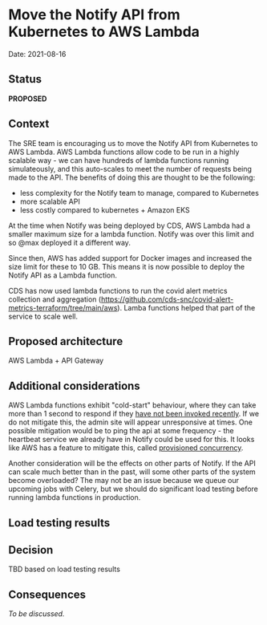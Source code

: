 # Move the Notify API from Kubernetes to AWS Lambda

Date: 2021-08-16

## Status

**PROPOSED**

## Context

The SRE team is encouraging us to move the Notify API from Kubernetes to AWS Lambda. AWS Lambda functions allow code to be run in a highly scalable way - we can have hundreds of lambda functions running simulateously, and this auto-scales to meet the number of requests being made to the API. The benefits of doing this are thought to be the following:

- less complexity for the Notify team to manage, compared to Kubernetes
- more scalable API
- less costly compared to kubernetes + Amazon EKS

At the time when Notify was being deployed by CDS, AWS Lambda had a smaller maximum size for a lambda function. Notify was over this limit and so @max deployed it a different way.

Since then, AWS has added support for Docker images and increased the size limit for these to 10 GB. This means it is now possible to deploy the Notify API as a Lambda function.

CDS has now used lambda functions to run the covid alert metrics collection and aggregation (https://github.com/cds-snc/covid-alert-metrics-terraform/tree/main/aws). Lamba functions helped that part of the service to scale well.

## Proposed architecture

AWS Lambda + API Gateway

## Additional considerations

AWS Lambda functions exhibit "cold-start" behaviour, where they can take more than 1 second to respond if they [have not been invoked recently](https://aws.amazon.com/blogs/compute/operating-lambda-performance-optimization-part-1/#:~:text=The%20duration%20of%20a%20cold,test%20functions%20than%20production%20workloads). If we do not mitigate this, the admin site will appear unresponsive at times. One possible mitigation would be to ping the api at some frequency - the heartbeat service we already have in Notify could be used for this. It looks like AWS has a feature to mitigate this, called [provisioned concurrency](https://aws.amazon.com/blogs/compute/new-for-aws-lambda-predictable-start-up-times-with-provisioned-concurrency/).

Another consideration will be the effects on other parts of Notify. If the API can scale much better than in the past, will some other parts of the system become overloaded? The may not be an issue because we queue our upcoming jobs with Celery, but we should do significant load testing before running lambda functions in production.

## Load testing results


## Decision

TBD based on load testing results

## Consequences

_To be discussed._

